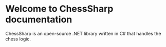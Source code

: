 # Welcome to ChessSharp documentation

ChessSharp is an open-source .NET library written in C# that handles the chess logic.